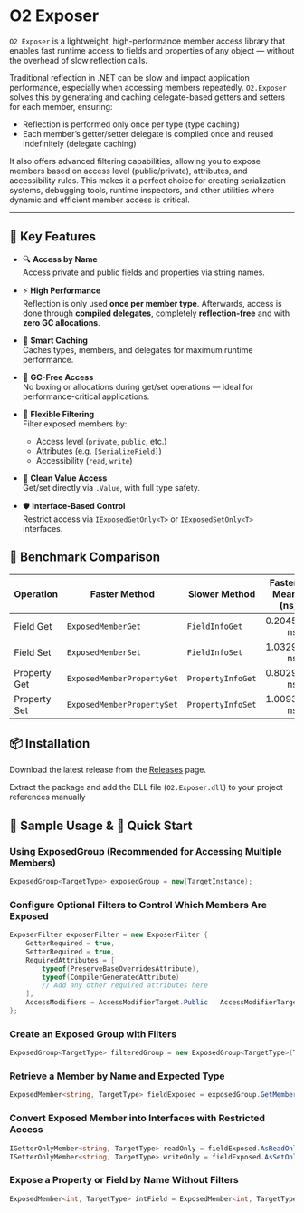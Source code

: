 # O2 Exposer

`O2 Exposer` is a lightweight, high-performance member access library that enables fast runtime access to fields and properties of any object — without the overhead of slow reflection calls.

Traditional reflection in .NET can be slow and impact application performance, especially when accessing members repeatedly. `O2.Exposer` solves this by generating and caching delegate-based getters and setters for each member, ensuring:

- Reflection is performed only once per type (type caching)
- Each member’s getter/setter delegate is compiled once and reused indefinitely (delegate caching)

It also offers advanced filtering capabilities, allowing you to expose members based on access level (public/private), attributes, and accessibility rules. This makes it a perfect choice for creating serialization systems, debugging tools, runtime inspectors, and other utilities where dynamic and efficient member access is critical.

---

## 🔑 Key Features

- 🔍 **Access by Name**  
  Access private and public fields and properties via string names.

- ⚡ **High Performance**  
  Reflection is only used **once per member type**. Afterwards, access is done through **compiled delegates**, completely **reflection-free** and with **zero GC allocations**.

- 🧠 **Smart Caching**  
  Caches types, members, and delegates for maximum runtime performance.

- 🧹 **GC-Free Access**  
  No boxing or allocations during get/set operations — ideal for performance-critical applications.

- 🎯 **Flexible Filtering**  
  Filter exposed members by:
  - Access level (`private`, `public`, etc.)
  - Attributes (e.g. `[SerializeField]`)
  - Accessibility (`read`, `write`)

- 🧩 **Clean Value Access**  
  Get/set directly via `.Value`, with full type safety.

- 🛡 **Interface-Based Control**  
  Restrict access via `IExposedGetOnly<T>` or `IExposedSetOnly<T>` interfaces.

## 🔢 Benchmark Comparison

| Operation    | Faster Method              | Slower Method     | Faster Mean (ns) | Slower Mean (ns) |    × Faster |   Performance Gain |
| ------------ | -------------------------- | ----------------- | ---------------: | ---------------: | ----------: | -----------------: |
| Field Get    | `ExposedMemberGet`         | `FieldInfoGet`    |        0.2045 ns |        2.3544 ns | **\~11.5×** | **\~1051% faster** |
| Field Set    | `ExposedMemberSet`         | `FieldInfoSet`    |        1.0329 ns |        5.2493 ns |  **\~5.1×** |  **\~408% faster** |
| Property Get | `ExposedMemberPropertyGet` | `PropertyInfoGet` |        0.8029 ns |        6.7075 ns |  **\~8.4×** |  **\~736% faster** |
| Property Set | `ExposedMemberPropertySet` | `PropertyInfoSet` |        1.0093 ns |        9.9785 ns |  **\~9.9×** |  **\~889% faster** |


## 📦 Installation

Download the latest release from the [Releases](https://github.com/OxygenButBeta/O2.Exposer/releases) page.

Extract the package and add the DLL file (`O2.Exposer.dll`) to your project references manually

## 📌 Sample Usage & 🚀 Quick Start

### Using ExposedGroup<T> (Recommended for Accessing Multiple Members)

```csharp
ExposedGroup<TargetType> exposedGroup = new(TargetInstance);
```
### Configure Optional Filters to Control Which Members Are Exposed
```csharp
ExposerFilter exposerFilter = new ExposerFilter {
    GetterRequired = true,
    SetterRequired = true,
    RequiredAttributes = [
        typeof(PreserveBaseOverridesAttribute),
        typeof(CompilerGeneratedAttribute)
        // Add any other required attributes here
    ],
    AccessModifiers = AccessModifierTarget.Public | AccessModifierTarget.Protected | AccessModifierTarget.Internal
};
```
### Create an Exposed Group with Filters
```csharp
ExposedGroup<TargetType> filteredGroup = new ExposedGroup<TargetType>(TargetInstance, exposerFilter);
```
### Retrieve a Member by Name and Expected Type
```csharp
ExposedMember<string, TargetType> fieldExposed = exposedGroup.GetMember<string>("fieldName");
```
### Convert Exposed Member into Interfaces with Restricted Access
```csharp
IGetterOnlyMember<string, TargetType> readOnly = fieldExposed.AsReadOnly();
ISetterOnlyMember<string, TargetType> writeOnly = fieldExposed.AsSetOnly();
```
### Expose a Property or Field by Name Without Filters
```csharp
ExposedMember<int, TargetType> intField = ExposedMember<int, TargetType>.Expose("GetIntField", TargetInstance);
```
